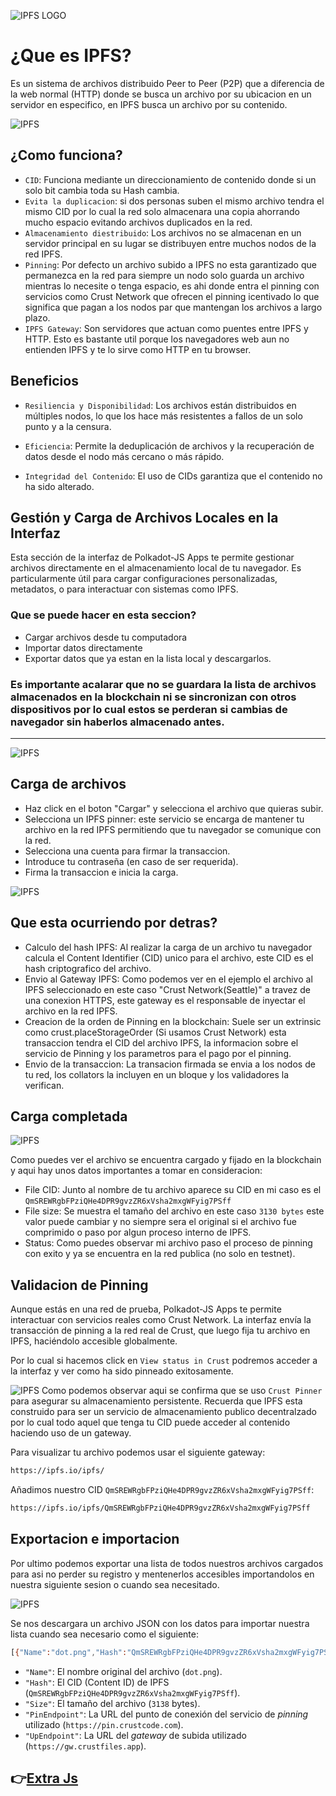 ![IPFS LOGO](/img/IPFS.png)

# ¿Que es IPFS?

Es un sistema de archivos distribuido Peer to Peer (P2P) que a diferencia de la web normal (HTTP) donde se busca un archivo por su ubicacion en un servidor en especifico, en IPFS busca un archivo por su contenido.

![IPFS](/img/ClienteServidorVsIPFS.png)

## ¿Como funciona?
* `CID`: Funciona mediante un direccionamiento de contenido donde si un solo bit cambia toda su Hash cambia.
* `Evita la duplicacion`: si dos personas suben el mismo archivo tendra el mismo CID por lo cual la red solo almacenara una copia ahorrando mucho espacio evitando archivos duplicados en la red.
* `Almacenamiento diestribuido`: Los archivos no se almacenan en un servidor principal en su lugar se distribuyen entre muchos nodos de la red IPFS.
* `Pinning`: Por defecto un archivo subido a IPFS no esta garantizado que permanezca en la red para siempre un nodo solo guarda un archivo mientras lo necesite o tenga espacio, es ahi donde entra el pinning con servicios como Crust Network que ofrecen el pinning icentivado lo que significa que pagan a los nodos par que mantengan los archivos a largo plazo.
* `IPFS Gateway`: Son servidores que actuan como puentes entre IPFS y HTTP. Esto es bastante util porque los navegadores web aun no entienden IPFS y te lo sirve como HTTP en tu browser.
## Beneficios

* `Resiliencia y Disponibilidad`: Los archivos están distribuidos en múltiples nodos, lo que los hace más resistentes a fallos de un solo punto y a la censura.

* `Eficiencia`: Permite la deduplicación de archivos y la recuperación de datos desde el nodo más cercano o más rápido.

* `Integridad del Contenido`: El uso de CIDs garantiza que el contenido no ha sido alterado.

##  Gestión y Carga de Archivos Locales en la Interfaz

Esta sección de la interfaz de Polkadot-JS Apps te permite gestionar archivos directamente en el almacenamiento local de tu navegador. Es particularmente útil para cargar configuraciones personalizadas, metadatos, o para interactuar con sistemas como IPFS.

### Que se puede hacer en esta seccion?
* Cargar archivos desde tu computadora 
* Importar datos directamente
* Exportar datos que ya estan en la lista local y descargarlos.
### Es importante acalarar que no se guardara la lista de archivos almacenados en la blockchain ni se sincronizan con otros dispositivos por lo cual estos se perderan si cambias de navegador sin haberlos almacenado antes.
--- 

![IPFS](/img/ipfsDot.png)

## Carga de archivos
* Haz click en el boton "Cargar" y selecciona el archivo que quieras subir.
* Selecciona un IPFS pinner: este servicio se encarga de mantener tu archivo en la red IPFS permitiendo que tu navegador se comunique con la red.
* Selecciona una cuenta para firmar la transaccion.
* Introduce tu contraseña (en caso de ser requerida).
* Firma la transaccion e inicia la carga.

![IPFS](/img/IPFSUpload.png)

## Que esta ocurriendo por detras?
* Calculo del hash IPFS: Al realizar la carga de un archivo tu navegador calcula el Content Identifier (CID) unico para el archivo, este CID es el hash criptografico del archivo.
* Envio al Gateway IPFS: Como podemos ver en el ejemplo el archivo al IPFS seleccionado en este caso "Crust Network(Seattle)" a travez de una conexion HTTPS, este gateway es el responsable de inyectar el archivo en la red IPFS.
* Creacion de la orden de Pinning en la blockchain: Suele ser un extrinsic como crust.placeStorageOrder (Si usamos Crust Network) esta transaccion tendra el CID del archivo IPFS, la informacion sobre el servicio de Pinning y los parametros para el pago por el pinning.
* Envio de la transaccion: La transacion firmada se envia a los nodos de tu red, los collators la incluyen en un bloque y los validadores la verifican.



## Carga completada

![IPFS](/img/IPFSdash.png)


Como puedes ver el archivo se encuentra cargado y fijado en la blockchain y aqui hay unos datos importantes a tomar en consideracion:
* File CID: Junto al nombre de tu archivo aparece su CID en mi caso es el `QmSREWRgbFPziQHe4DPR9gvzZR6xVsha2mxgWFyig7PSff`
* File size: Se muestra el tamaño del archivo en este caso `3130 bytes` este valor puede cambiar y no siempre sera el original si el archivo fue comprimido o paso por algun proceso interno de IPFS.
* Status: Como puedes observar mi archivo paso el proceso de pinning con exito y ya se encuentra en la red publica (no solo en testnet).

## Validacion de Pinning
Aunque estás en una red de prueba, Polkadot-JS Apps te permite interactuar con servicios reales como Crust Network. La interfaz envía la transacción de pinning a la red real de Crust, que luego fija tu archivo en IPFS, haciéndolo accesible globalmente.

Por lo cual si hacemos click en `View status in Crust` podremos acceder a la interfaz y ver como ha sido pinneado exitosamente.

![IPFS](/img/IPFSdash.png)
Como podemos observar aqui se confirma que se uso `Crust Pinner` para asegurar su almacenamiento persistente.
Recuerda que IPFS esta construido para ser un servicio de almacenamiento publico decentralzado por lo cual todo aquel que tenga tu CID puede acceder al contenido haciendo uso de un gateway.

Para visualizar tu archivo podemos usar el siguiente gateway:
```bash
https://ipfs.io/ipfs/
``` 
Añadimos nuestro CID `QmSREWRgbFPziQHe4DPR9gvzZR6xVsha2mxgWFyig7PSff`:
```bash
https://ipfs.io/ipfs/QmSREWRgbFPziQHe4DPR9gvzZR6xVsha2mxgWFyig7PSff
``` 

## Exportacion e importacion
Por ultimo podemos exportar una lista de todos nuestros archivos cargados para asi no perder su registro y mentenerlos accesibles importandolos en nuestra siguiente sesion o cuando sea necesitado.

![IPFS](/img/IPFSExport.png)

Se nos descargara un archivo JSON con los datos para importar nuestra lista cuando sea necesario como el siguiente: 

```bash
[{"Name":"dot.png","Hash":"QmSREWRgbFPziQHe4DPR9gvzZR6xVsha2mxgWFyig7PSff","Size":"3138","PinEndpoint":"https://pin.crustcode.com","UpEndpoint":"https://gw.crustfiles.app"}]
``` 
* `"Name"`: El nombre original del archivo (`dot.png`).
* `"Hash"`: El CID (Content ID) de IPFS (`QmSREWRgbFPziQHe4DPR9gvzZR6xVsha2mxgWFyig7PSff`).
* `"Size"`: El tamaño del archivo (`3138` bytes).
* `"PinEndpoint"`: La URL del punto de conexión del servicio de *pinning* utilizado (`https://pin.crustcode.com`).
* `"UpEndpoint"`: La URL del *gateway* de subida utilizado (`https://gw.crustfiles.app`).

👉[Extra Js](/recursos/cap_6(JavaScript).md)
--- 
